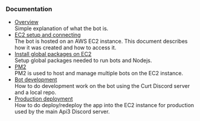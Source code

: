 ### Documentation

- [Overview](overview) <br/> Simple explanation of what the bot is.
- [EC2 setup and connecting](ec2-setup) <br/>The bot is hosted on an AWS EC2 instance. This document describes how it was created and how to access it.
- [Install global packages on EC2](ec2-pkg-setup) <br/> Setup global packages needed to run bots and Nodejs.
- [PM2](pm2) <br/>PM2 is used to host and manage multiple bots on the EC2 instance.
- [Bot development](development) <br/>How to do development work on the bot using the Curt Discord server and a local repo.
- [Production deployment](deployment) <br/>How to do deploy/redeploy the app into the EC2 instance for production used by the main Api3 Discord server.
